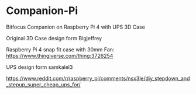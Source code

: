 # Companion-Pi
Bitfocus Companion on Raspberry Pi 4 with UPS 3D Case

Original 3D Case design form Bigjeffrey

Raspberry Pi 4 snap fit case with 30mm Fan:
https://www.thingiverse.com/thing:3726254

UPS design form samkalel3

https://www.reddit.com/r/raspberry_pi/comments/nsx3le/diy_stepdown_and_stepup_super_cheap_ups_for/
